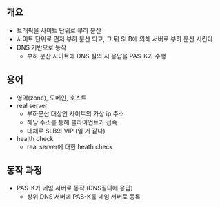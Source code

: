 ## 개요
- 트래픽을 사이트 단위로 부하 분산
- 사이트 단위로 먼저 부하 분산 되고, 그 뒤 SLB에 의해 서버로 부하 분산 시킨다
- DNS 기반으로 동작
	- 부하 분산 사이트에 DNS 질의 시 응답을 PAS-K가 수행

## 용어
- 영역(zone), 도메인, 호스트
- real server
	- 부하분산 대상인 사이트의 가상 ip 주소
	- 해당 주소를 통해 클라이언트가 접속
	- 대체로 SLB의 VIP (일 거 같다)
- health check
	- real server에 대한 heath check

## 동작 과정
- PAS-K가 네임 서버로 동작 (DNS질의에 응답)
	- 상위 DNS 서버에 PAS-K를 네임 서버로 등록